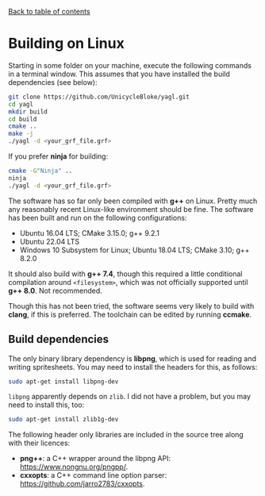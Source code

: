 [Back to table of contents](index.md)


# Building on Linux

Starting in some folder on your machine, execute the following commands in a terminal window. This assumes that you have installed the build dependencies (see below):

```bash
git clone https://github.com/UnicycleBloke/yagl.git
cd yagl
mkdir build
cd build
cmake ..
make -j
./yagl -d <your_grf_file.grf>
```

If you prefer **ninja** for building:

```bash
cmake -G"Ninja" ..
ninja
./yagl -d <your_grf_file.grf>
```

The software has so far only been compiled with **g++** on Linux. Pretty much any reasonably recent Linux-like environment should be fine. The software has been built and run on the following configurations:
- Ubuntu 16.04 LTS; CMake 3.15.0; g++ 9.2.1
- Ubuntu 22.04 LTS
- Windows 10 Subsystem for Linux; Ubuntu 18.04 LTS; CMake 3.10; g++ 8.2.0

It should also build with **g++ 7.4**, though this required a little conditional compilation around `<filesystem>`, which was not officially supported until **g++ 8.0**. Not recommended.

Though this has not been tried, the software seems very likely to build with **clang**, if this is preferred. The toolchain can be edited by running **ccmake**.


## Build dependencies

The only binary library dependency is **libpng**, which is used for reading and writing spritesheets. You may need to install the headers for this, as follows:

```bash
sudo apt-get install libpng-dev
```
`libpng` apparently depends on `zlib`. I did not have a problem, but you may need to install this, too:

```bash
sudo apt-get install zlib1g-dev
```

The following header only libraries are included in the source tree along with their licences:
- **png++**: a C++ wrapper around the libpng API: https://www.nongnu.org/pngpp/.
- **cxxopts**: a C++ command line option parser: https://github.com/jarro2783/cxxopts.
